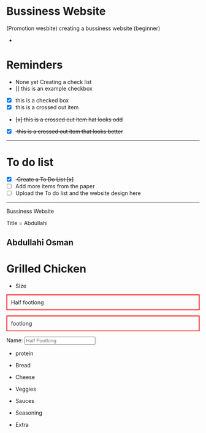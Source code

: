 # Bussiness Website 
(Promotion wesbite)
 creating a bussiness website (beginner)


- <hyphen>

# Reminders
- None yet
Creating a check list
- [] this is an example checkbox
- [x] this is a checked box
- [x] this is a crossed out item
- <del> [x] this is a crossed out item hat looks odd</del>
- [x] <del> this is a crossed out item that looks better </del>



---

# To do list
- [x] <del> Create a To Do List [x] <del>
- [ ] Add more items from the paper
- [ ] Upload the To do list and the website design here

---

Bussiness Website

Title = Abdullahi 

## Abdullahi Osman

# Grilled Chicken 
- <hyphen>Size </hyphen>
<p style="padding: 10px; border: 2px solid red;">Half footlong</p>
<p style="padding: 10px; border: 2px solid red;">footlong</p>

<label for="Name">Name:</label>
<input type="text" id="Name" name="Name" placeholder="Half Footlong">

- <hyphen>protein </hyphen>

- <hyphen>Bread </hyphen>

- <hyphen>Cheese </hyphen>

- <hyphen>Veggies </hyphen>

- <hyphen>Sauces </hyphen>

- <hyphen>Seasoning </hyphen>

- <hyphen>Extra </hyphen>








